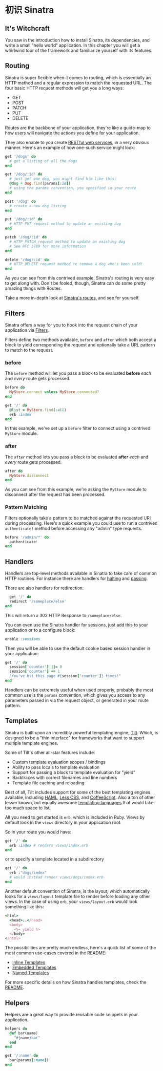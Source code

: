 初识 Sinatra
=======================

## It's Witchcraft

You saw in the introduction how to install Sinatra, its dependencies, and
write a small "hello world" application. In this chapter you will get a
whirlwind tour of the framework and familiarize yourself with its features.

## Routing

Sinatra is super flexible when it comes to routing, which is essentially an
HTTP method and a regular expression to match the requested URL. The four basic
HTTP request methods will get you a long ways:

*   GET
*   POST
*   PATCH
*   PUT
*   DELETE

Routes are the backbone of your application, they're like a guide-map to how
users will navigate the actions you define for your application.

They also enable to you create [RESTful web services][restful-web-services], in
a very obvious manner. Here's an example of how one-such service might look:

```ruby
get '/dogs' do
  # get a listing of all the dogs
end

get '/dog/:id' do
  # just get one dog, you might find him like this:
  @dog = Dog.find(params[:id])
  # using the params convention, you specified in your route
end

post '/dog' do
  # create a new dog listing
end

put '/dog/:id' do
  # HTTP PUT request method to update an existing dog
end

patch '/dog/:id' do
  # HTTP PATCH request method to update an existing dog
  # See RFC 5789 for more information
end

delete '/dog/:id' do
  # HTTP DELETE request method to remove a dog who's been sold!
end
```

As you can see from this contrived example, Sinatra's routing is very easy to get
along with. Don't be fooled, though, Sinatra can do some pretty amazing things
with Routes.

Take a more in-depth look at [Sinatra's routes][routes], and see for yourself.

[routes]: http://www.sinatrarb.com/intro#Routes
[restful-web-services]: http://en.wikipedia.org/wiki/Representational_State_Transfer#RESTful_web_services
[RFC 5789]: http://www.rfc-base.org/rfc-5789.html

## Filters

Sinatra offers a way for you to hook into the request chain of your
application via [Filters][filters].

Filters define two methods available, `before` and `after` which both accept a
block to yield corresponding the request and optionally take a URL pattern to
match to the request.

### before

The `before` method will let you pass a block to be evaluated **before** _each_
and _every_ route gets processed.

```ruby
before do
  MyStore.connect unless MyStore.connected?
end

get '/' do
  @list = MyStore.find(:all)
  erb :index
end
```

In this example, we've set up a `before` filter to connect using a contrived
`MyStore` module.

### after

The `after` method lets you pass a block to be evaluated **after** _each_ and
_every_ route gets processed.

```ruby
after do
  MyStore.disconnect
end
```

As you can see from this example, we're asking the `MyStore` module to
disconnect after the request has been processed.

### Pattern Matching

Filters optionally take a pattern to be matched against the requested URI
during processing. Here's a quick example you could use to run a contrived
`authenticate!` method before accessing any "admin" type requests.

```ruby
before '/admin/*' do
  authenticate!
end
```

[filters]: http://www.sinatrarb.com/intro#Filters

## Handlers

Handlers are top-level methods available in Sinatra to take care of common HTTP
routines. For instance there are handlers for [halting][halting] and
[passing][passing].

There are also handlers for redirection:

```ruby
  get '/' do
  redirect '/someplace/else'
end
```

This will return a 302 HTTP Response to `/someplace/else`.

You can even use the Sinatra handler for sessions, just add this to your
application or to a configure block:

```ruby
enable :sessions
```

Then you will be able to use the default cookie based session handler in your
application:

```ruby
get '/' do
  session['counter'] ||= 0
  session['counter'] += 1
  "You've hit this page #{session['counter']} times!"
end
```

Handlers can be extremely useful when used properly, probably the most common
use is the `params` convention, which gives you access to any parameters passed
in via the request object, or generated in your route pattern.

[halting]: http://www.sinatrarb.com/intro#Halting
[passing]: http://www.sinatrarb.com/intro#Passing


## Templates

Sinatra is built upon an incredibly powerful templating engine, [Tilt][tilt].
Which, is designed to be a "thin interface" for frameworks that want to support
multiple template engines.

Some of Tilt's other all-star features include:

*   Custom template evaluation scopes / bindings
*   Ability to pass locals to template evaluation
*   Support for passing a block to template evaluation for "yield"
*   Backtraces with correct filenames and line numbers
*   Template file caching and reloading

Best of all, Tilt includes support for some of the best templating engines
available, including [HAML][haml], [Less CSS][less], and
[CoffeeScript][coffeescript]. Also a ton of other lesser known, but equally
awesome [templating languages][tilt] that would take too much space to list.

All you need to get started is `erb`, which is included in Ruby. Views by
default look in the `views` directory in your application root.

So in your route you would have:

```ruby
get '/' do
  erb :index # renders views/index.erb
end
```

or to specify a template located in a subdirectory


```ruby
get '/' do
  erb :"dogs/index"
  # would instead render views/dogs/index.erb
end
```

Another default convention of Sinatra, is the layout, which automatically looks
for a `views/layout` template file to render before loading any other views. In
the case of using `erb`, your `views/layout.erb` would look something like
this:

```ruby
<html>
  <head>..</head>
  <body>
    <%= yield %>
  </body>
</html>
```

The possibilities are pretty much endless, here's a quick list of some of the
most common use-cases covered in the README:

*   [Inline Templates][inline]
*   [Embedded Templates][embedded]
*   [Named Templates][named]

For more specific details on how Sinatra handles templates, check the [README][templates].

[tilt]: http://github.com/rtomayko/tilt
[haml]: http://haml-lang.com/
[less]: http://lesscss.org/
[coffeescript]: http://coffeescript.org/
[inline]: http://www.sinatrarb.com/intro#Inline%20Templates
[embedded]: http://www.sinatrarb.com/intro#Embedded%20Templates
[named]: http://www.sinatrarb.com/intro#Named%20Templates
[templates]: http://www.sinatrarb.com/intro#Views%20/%20Templates

## Helpers

Helpers are a great way to provide reusable code snippets in your application.

```ruby
helpers do
  def bar(name)
    "#{name}bar"
  end
end

get '/:name' do
  bar(params[:name])
end
```
